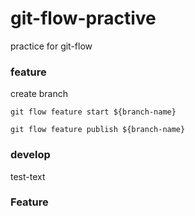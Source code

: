 git-flow-practive
=====

practice for git-flow

### feature

create branch

`git flow feature start ${branch-name}`

`git flow feature publish ${branch-name}`

### develop

test-text


### Feature


